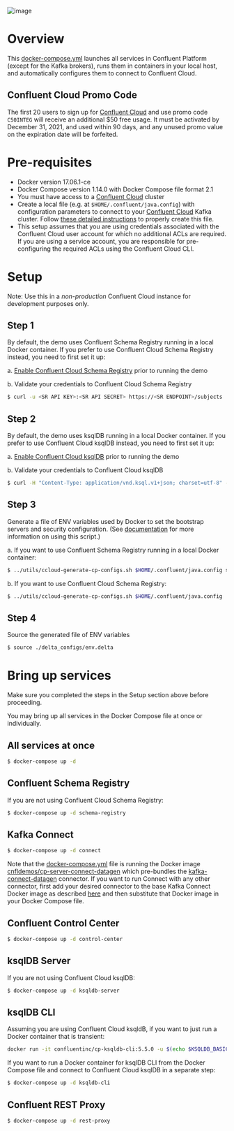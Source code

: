 ![image](../images/confluent-logo-300-2.png)

# Overview

This [docker-compose.yml](docker-compose.yml) launches all services in Confluent Platform (except for the Kafka brokers), runs them in containers in your local host, and automatically configures them to connect to Confluent Cloud.

## Confluent Cloud Promo Code

The first 20 users to sign up for [Confluent Cloud](https://www.confluent.io/confluent-cloud/?utm_source=github&utm_medium=demo&utm_campaign=ch.cp-all-in-one_type.community_content.cp-all-in-one-cloud) and use promo code ``C50INTEG`` will receive an additional $50 free usage.
It must be activated by December 31, 2021, and used within 90 days, and any unused promo value on the expiration date will be forfeited.

# Pre-requisites

* Docker version 17.06.1-ce
* Docker Compose version 1.14.0 with Docker Compose file format 2.1
* You must have access to a [Confluent Cloud](https://www.confluent.io/confluent-cloud/?utm_source=github&utm_medium=demo&utm_campaign=ch.cp-all-in-one_type.community_content.cp-all-in-one-cloud) cluster
* Create a local file (e.g. at `$HOME/.confluent/java.config`) with configuration parameters to connect to your [Confluent Cloud](https://www.confluent.io/confluent-cloud/?utm_source=github&utm_medium=demo&utm_campaign=ch.cp-all-in-one_type.community_content.cp-all-in-one-cloud) Kafka cluster.  Follow [these detailed instructions](https://github.com/confluentinc/configuration-templates/tree/master/README.md) to properly create this file.
* This setup assumes that you are using credentials associated with the Confluent Cloud user account for which no additional ACLs are required. If you are using a service account, you are responsible for pre-configuring the required ACLs using the Confluent Cloud CLI.

# Setup

Note: Use this in a *non-production* Confluent Cloud instance for development purposes only.

## Step 1

By default, the demo uses Confluent Schema Registry running in a local Docker container. If you prefer to use Confluent Cloud Schema Registry instead, you need to first set it up:

   a. [Enable Confluent Cloud Schema Registry](http://docs.confluent.io/current/quickstart/cloud-quickstart.html#step-3-configure-sr-ccloud?utm_source=github&utm_medium=demo&utm_campaign=ch.cp-all-in-one_type.community_content.cp-all-in-one-cloud) prior to running the demo

   b. Validate your credentials to Confluent Cloud Schema Registry

   ```bash
   $ curl -u <SR API KEY>:<SR API SECRET> https://<SR ENDPOINT>/subjects
   ```

## Step 2

By default, the demo uses ksqlDB running in a local Docker container. If you prefer to use Confluent Cloud ksqlDB instead, you need to first set it up:

   a. [Enable Confluent Cloud ksqlDB](https://docs.confluent.io/current/quickstart/cloud-quickstart/ksql.html#create-a-ksqldb-application-in-ccloud?utm_source=github&utm_medium=demo&utm_campaign=ch.cp-all-in-one_type.community_content.cp-all-in-one-cloud) prior to running the demo

   b. Validate your credentials to Confluent Cloud ksqlDB

   ```bash
   $ curl -H "Content-Type: application/vnd.ksql.v1+json; charset=utf-8" -u <ksqlDB API KEY>:<ksqlDB API SECRET> https://<ksqlDB ENDPOINT>/info
   ```

## Step 3

Generate a file of ENV variables used by Docker to set the bootstrap servers and security configuration.
(See [documentation](https://docs.confluent.io/current/cloud/connect/auto-generate-configs.html?utm_source=github&utm_medium=demo&utm_campaign=ch.cp-all-in-one_type.community_content.cp-all-in-one-cloud) for more information on using this script.)

   a. If you want to use Confluent Schema Registry running in a local Docker container:

   ```bash
   $ ../utils/ccloud-generate-cp-configs.sh $HOME/.confluent/java.config schema_registry_docker.config
   ```

   b. If you want to use Confluent Cloud Schema Registry:

   ```bash
   $ ../utils/ccloud-generate-cp-configs.sh $HOME/.confluent/java.config
   ```

## Step 4

Source the generated file of ENV variables

```bash
$ source ./delta_configs/env.delta
```

# Bring up services

Make sure you completed the steps in the Setup section above before proceeding. 

You may bring up all services in the Docker Compose file at once or individually.

## All services at once

```bash
$ docker-compose up -d
```

## Confluent Schema Registry

If you are not using Confluent Cloud Schema Registry:

```bash
$ docker-compose up -d schema-registry
```

## Kafka Connect

```bash
$ docker-compose up -d connect
```

Note that the [docker-compose.yml](docker-compose.yml) file is running the Docker image [cnfldemos/cp-server-connect-datagen](https://hub.docker.com/r/cnfldemos/cp-server-connect-datagen/) which pre-bundles the [kafka-connect-datagen](https://www.confluent.io/hub/confluentinc/kafka-connect-datagen) connector.
If you want to run Connect with any other connector, first add your desired connector to the base Kafka Connect Docker image as described [here](https://docs.confluent.io/current/connect/managing/extending.html) and then substitute that Docker image in your Docker Compose file.

## Confluent Control Center

```bash
$ docker-compose up -d control-center
```

## ksqlDB Server

If you are not using Confluent Cloud ksqlDB:

```bash
$ docker-compose up -d ksqldb-server
```

## ksqlDB CLI

Assuming you are using Confluent Cloud ksqldB, if you want to just run a Docker container that is transient:

```bash
docker run -it confluentinc/cp-ksqldb-cli:5.5.0 -u $(echo $KSQLDB_BASIC_AUTH_USER_INFO | awk -F: '{print $1}') -p $(echo $KSQLDB_BASIC_AUTH_USER_INFO | awk -F: '{print $2}') $KSQLDB_ENDPOINT
```

If you want to run a Docker container for ksqlDB CLI from the Docker Compose file and connect to Confluent Cloud ksqlDB in a separate step:

```bash
$ docker-compose up -d ksqldb-cli
```

## Confluent REST Proxy

```bash
$ docker-compose up -d rest-proxy
```
